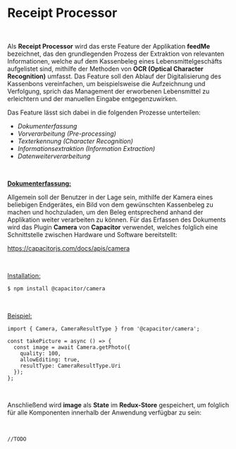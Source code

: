 # Receipt Processor

<br/>

Als **Receipt Processor** wird das erste Feature der Applikation **feedMe** bezeichnet, das den grundlegenden Prozess der Extraktion von relevanten Informationen, 
welche auf dem Kassenbeleg eines Lebensmittelgeschäfts aufgelistet sind, mithilfe der Methoden von **OCR (Optical Character Recognition)** umfasst. Das Feature soll
den Ablauf der Digitalisierung des Kassenbons vereinfachen, um beispielsweise die Aufzeichnung und Verfolgung, sprich das Management der erworbenen Lebensmittel zu 
erleichtern und der manuellen Eingabe entgegenzuwirken.

Das Feature lässt sich dabei in die folgenden Prozesse unterteilen:

- _Dokumenterfassung_
- _Vorverarbeitung (Pre-processing)_
- _Texterkennung (Character Recognition)_
- _Informationsextraktion (Information Extraction)_
- _Datenweiterverarbeitung_

<br/>

**<ins>Dokumenterfassung:</ins>**

Allgemein soll der Benutzer in der Lage sein, mithilfe der Kamera eines beliebigen Endgerätes, ein Bild von dem gewünschten Kassenbeleg zu machen und hochzuladen,
um den Beleg entsprechend anhand der Applikation weiter verarbeiten zu können. Für das Erfassen des Dokuments wird das Plugin **Camera** von **Capacitor** verwendet,
welches folglich eine Schnittstelle zwischen Hardware und Software bereitstellt:

https://capacitorjs.com/docs/apis/camera

<br/>

<ins>Installation:</ins>

```bash
$ npm install @capacitor/camera
```

<br/>

<ins>Beispiel:</ins>

```TSX
import { Camera, CameraResultType } from '@capacitor/camera';

const takePicture = async () => {
  const image = await Camera.getPhoto({
    quality: 100,
    allowEditing: true,
    resultType: CameraResultType.Uri
  });
};
```

<br/>

Anschließend wird **image** als **State** im **Redux-Store** gespeichert, um folglich für alle Komponenten innerhalb der Anwendung verfügbar zu sein:

<br/>

```TSX
//TODO
```
